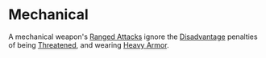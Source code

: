 # Mechanical

A mechanical weapon's [Ranged Attacks](../../../../Game%20Procedures/Ranged%20Attack.md) ignore the [Disadvantage](../../../../Game%20Procedures/Dice%20Rolls/Disadvantage.md) penalties of being [Threatened](../../Conditions/Threatened.md), and wearing [Heavy Armor](../Armor/Armor%20Properties/Heavy%20Armor%20Property.md).
